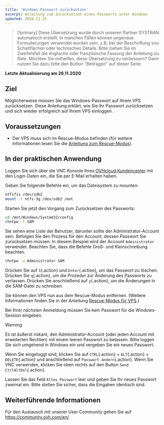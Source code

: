 ```yaml
---
title: 'Windows-Passwort zurücksetzen'
excerpt: Anleitung zum Zurücksetzen eines Passworts unter Windows
updated: 2020-11-25
---
```


> [!primary]
> Diese Übersetzung wurde durch unseren Partner SYSTRAN automatisch erstellt. In manchen Fällen können ungenaue Formulierungen verwendet worden sein, z.B. bei der Beschriftung von Schaltflächen oder technischen Details. Bitte ziehen Sie im Zweifelsfall die englische oder französische Fassung der Anleitung zu Rate. Möchten Sie mithelfen, diese Übersetzung zu verbessern? Dann nutzen Sie dazu bitte den Button "Beitragen" auf dieser Seite.
>

**Letzte Aktualisierung am 26.11.2020**

## Ziel

Möglicherweise müssen Sie das Windows-Passwort auf Ihrem VPS zurücksetzen. Diese Anleitung erklärt, wie Sie Ihr Passwort zurücksetzen und sich wieder erfolgreich auf Ihrem VPS einloggen.

## Voraussetzungen

- Der VPS muss sich im Rescue-Modus befinden (für weitere Informationen lesen Sie die [Anleitung zum Rescue-Modus](/pages/bare_metal_cloud/virtual_private_servers/rescue)).

## In der praktischen Anwendung

Loggen Sie sich über die VNC Konsole Ihres [OVHcloud Kundencenter](https://www.ovh.com/auth/?action=gotomanager&from=https://www.ovh.de/&ovhSubsidiary=de) mit den Login-Daten ein, die Sie per E-Mail erhalten haben.

Geben Sie folgende Befehle ein, um das Dateisystem zu mounten:

```sh
ntfsfix /dev/sdb2
mount -t ntfs-3g /dev/sdb2 /mnt
```

Starten Sie jetzt den Vorgang zum Zurücksetzen des Passworts:

```sh
cd /mnt/Windows/System32/config
chntpw -l SAM
```

Sie sehen eine Liste der Benutzer, darunter sollte der Administrator-Account sein. Befolgen Sie den Prozess für den Account, dessen Passwort Sie zurücksetzen müssen. In diesem Beispiel wird der Account `Administrator` verwendet. Beachten Sie, dass die Befehle Groß- und Kleinschreibung beachten.

```sh
chntpw -u Administrator SAM
```

Drücken Sie auf `1`{.action} und `Enter`{.action}, um das Passwort zu löschen. Drücken Sie `q`{.action}, um die Prozedur zur Änderung des Passworts zu verlassen. Drücken Sie anschließend auf `y`{.action}, um die Änderungen in die SAM-Datei zu schreiben.

Sie können den VPS nun aus dem Rescue-Modus entfernen. (Weitere Informationen finden Sie in der Anleitung [Rescue-Modus für VPS](/pages/bare_metal_cloud/virtual_private_servers/rescue).)

Bei Ihrer nächsten Anmeldung müssen Sie kein Passwort für die Windows-Session eingeben.

> [!warning]
>
> Es ist äußerst riskant, den Administrator-Account (oder jeden Account mit erweiterten Rechten) mit einem leeren Passwort zu belassen. Bitte loggen Sie sich umgehend in Windows ein und vergeben Sie ein neues Passwort.
> 

Wenn Sie eingeloggt sind, klicken Sie auf `CTRL`{.action} + `ALT`{.action} + `DELETE`{.action} und anschließend auf `Passwort ändern`{.action}. Wenn Sie VNC verwenden, klicken Sie oben rechts auf den Button `Send CtrlAltDel`{.action}.

Lassen Sie das Feld `Altes Passwort` leer und geben Sie Ihr neues Passwort zweimal ein. Bitte stellen Sie sicher, dass die Eingaben identisch sind.

## Weiterführende Informationen

Für den Austausch mit unserer User Community gehen Sie auf <https://community.ovh.com/en/>.
